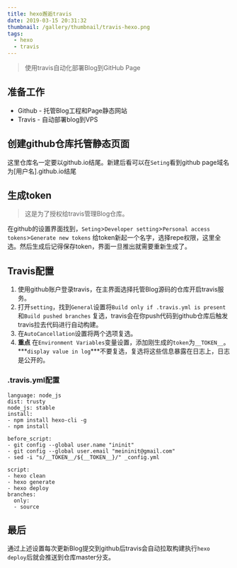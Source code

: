 ```yaml
---
title: hexo邂逅travis
date: 2019-03-15 20:31:32
thumbnail: /gallery/thumbnail/travis-hexo.png
tags: 
  - hexo
  - travis
---
```


> 使用travis自动化部署Blog到GitHub Page

## 准备工作

+ Github - 托管Blog工程和Page静态网站
+ Travis - 自动部署blog到VPS

## 创建github仓库托管静态页面

这里仓库名一定要以github.io结尾。新建后看可以在`Seting`看到github page域名为[用户名].github.io结尾

## 生成token

> 这是为了授权给travis管理Blog仓库。

在github的设置界面找到，`Seting`>`Developer setting`>`Personal access tokens`>`Generate new tokens` 给token新起一个名字，选择repe权限，这里全选。然后生成后记得保存token，界面一旦推出就需要重新生成了。

## Travis配置

1. 使用github账户登录travis，在主界面选择托管Blog源码的仓库开启travis服务。
2. 打开`setting`，找到`General`设置将`Build only if .travis.yml is present`和`Build pushed branches` 复选，travis会在你push代码到github仓库后触发travis拉去代码进行自动构建。
3. 在`AutoCancellation`设置将两个选项复选。
4. **重点** 在`Environment Variables`变量设置，添加刚生成的`token`为`__TOKEN__`。***`display value in log`***不要复选，复选将这些信息暴露在日志上，日志是公开的。

### .travis.yml配置

```
language: node_js
dist: trusty
node_js: stable
install:
- npm install hexo-cli -g
- npm install

before_script:
- git config --global user.name "ininit"
- git config --global user.email "meininit@gmail.com"
- sed -i "s/__TOKEN__/${__TOKEN__}/" _config.yml

script:
- hexo clean
- hexo generate
- hexo deploy
branches:
  only:
  - source
```

## 最后

通过上述设置每次更新Blog提交到github后travis会自动拉取构建执行`hexo deploy`后就会推送到仓库master分支。


